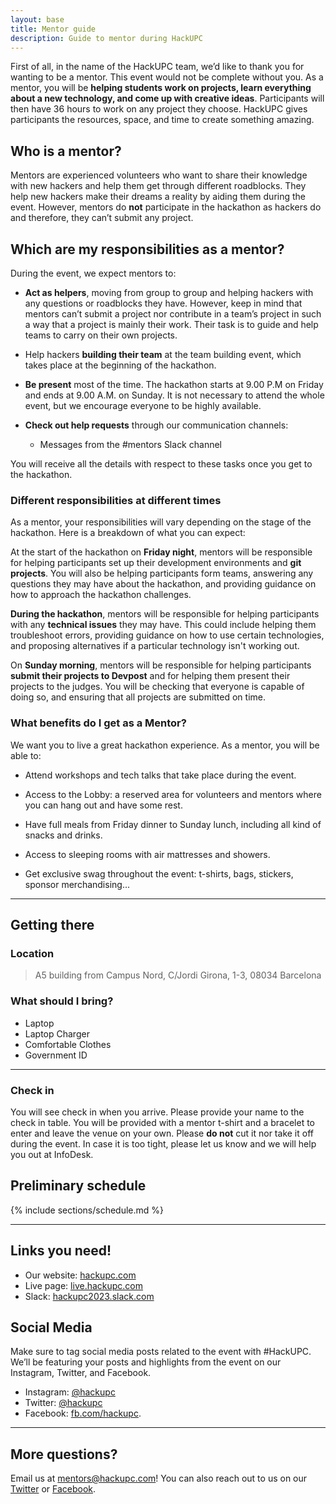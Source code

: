 ```yaml
---
layout: base
title: Mentor guide
description: Guide to mentor during HackUPC
---
```


First of all, in the name of the HackUPC team, we’d like to thank you for wanting to be a mentor. This event would not be complete without you. As a mentor, you will be **helping students work on projects, learn everything about a new technology, and come up with creative ideas**. Participants will then have 36 hours to work on any project they choose. HackUPC gives participants the resources, space, and time to create something amazing.

## Who is a mentor?

Mentors are experienced volunteers who want to share their knowledge with new hackers and help them get through different roadblocks. They help new hackers make their dreams a reality by aiding them during the event. However, mentors do **not** participate in the hackathon as hackers do and therefore, they can’t submit any project.

## Which are my responsibilities as a mentor?

During the event, we expect mentors to:

- **Act as helpers**, moving from group to group and helping hackers with any questions or roadblocks they have. However, keep in mind that mentors can’t submit a project nor contribute in a team’s project in such a way that a project is mainly their work. Their task is to guide and help teams to carry on their own projects.

- Help hackers **building their team** at the team building event, which takes place at the beginning of the hackathon.

- **Be present** most of the time. The hackathon starts at 9.00 P.M on Friday and ends
  at 9.00 A.M. on Sunday. It is not necessary to attend the whole event, but we
  encourage everyone to be highly available.

- **Check out help requests** through our communication channels:
  - Messages from the #mentors Slack channel

You will receive all the details with respect to these tasks once you get to the hackathon.

### Different responsibilities at different times
As a mentor, your responsibilities will vary depending on the stage of the hackathon. Here is a breakdown of what you can expect:

At the start of the hackathon on **Friday night**, mentors will be responsible for helping participants set up their development environments and **git projects**. You will also be helping participants form teams, answering any questions they may have about the hackathon, and providing guidance on how to approach the hackathon challenges.

**During the hackathon**, mentors will be responsible for helping participants with any **technical issues** they may have. This could include helping them troubleshoot errors, providing guidance on how to use certain technologies, and proposing alternatives if a particular technology isn't working out. 

On **Sunday morning**, mentors will be responsible for helping participants **submit their projects to Devpost** and for helping them present their projects to the judges. You will be checking that everyone is capable of doing so, and ensuring that all projects are submitted on time. 

### What benefits do I get as a Mentor?

We want you to live a great hackathon experience. As a mentor, you will be able to:

- Attend workshops and tech talks that take place during the event.

- Access to the Lobby: a reserved area for volunteers and mentors where you can hang out and have some rest.

- Have full meals from Friday dinner to Sunday lunch, including all kind of snacks and drinks.

- Access to sleeping rooms with air mattresses and showers.

- Get exclusive swag throughout the event: t-shirts, bags, stickers, sponsor merchandising...

---

## Getting there

### Location

> A5 building from Campus Nord, C/Jordi Girona, 1-3, 08034 Barcelona

### What should I bring?

- Laptop
- Laptop Charger
- Comfortable Clothes
- Government ID
---

### Check in

You will see check in when you arrive. Please provide your name to the check in table. You will be provided with a mentor t-shirt and a bracelet to enter and leave the venue on your own. Please **do not** cut it nor take it off during the event. In case it is too tight, please let us know and we will help you out at InfoDesk.

## Preliminary schedule

{% include sections/schedule.md %}

---

## Links you need!

- Our website: [hackupc.com](https://hackupc.com)
- Live page: [live.hackupc.com](https://live.hackupc.com)
- Slack: [hackupc2023.slack.com](https://hackupc2023.slack.com)

## Social Media

Make sure to tag social media posts related to the event with #HackUPC. We’ll be featuring your posts and highlights from the event on our Instagram, Twitter, and Facebook.

- Instagram: [@hackupc](https://www.instagram.com/hackupc/?hl=en)
- Twitter: [@hackupc](https://twitter.com/hackupc)
- Facebook: [fb.com/hackupc](https://www.facebook.com/Hackupc/).

---

## More questions?

Email us at [mentors@hackupc.com](mailto:mentors@hackupc.com)! You can also reach out to us on our [Twitter](https://twitter.com/hackupc) or [Facebook](https://www.facebook.com/HackUPC/).
